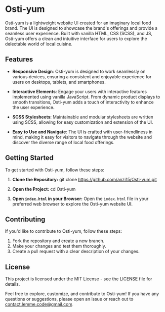 # Osti-yum

Osti-yum is a lightweight website UI created for an imaginary local food brand. The UI is designed to showcase the brand's offerings and provide a seamless user experience. Built with vanilla HTML, CSS (SCSS), and JS, Osti-yum offers a clean and intuitive interface for users to explore the delectable world of local cuisine.

## Features

- **Responsive Design**: Osti-yum is designed to work seamlessly on various devices, ensuring a consistent and enjoyable experience for users on desktops, tablets, and smartphones.

- **Interactive Elements**: Engage your users with interactive features implemented using vanilla JavaScript. From dynamic product displays to smooth transitions, Osti-yum adds a touch of interactivity to enhance the user experience.

- **SCSS Stylesheets**: Maintainable and modular stylesheets are written using SCSS, allowing for easy customization and extension of the UI.

- **Easy to Use and Navigate**: The UI is crafted with user-friendliness in mind, making it easy for visitors to navigate through the website and discover the diverse range of local food offerings.

## Getting Started

To get started with Osti-yum, follow these steps:

1. **Clone the Repository:**
   git clone https://github.com/anzi15/Osti-yum.git

2. **Open the Project:**
   cd Osti-yum

3. **Open `index.html` in your Browser:**
   Open the `index.html` file in your preferred web browser to explore the Osti-yum website UI.

## Contributing

If you'd like to contribute to Osti-yum, follow these steps:

1. Fork the repository and create a new branch.
2. Make your changes and test them thoroughly.
3. Create a pull request with a clear description of your changes.

## License

This project is licensed under the MIT License - see the LICENSE file for details.


Feel free to explore, customize, and contribute to Osti-yum! If you have any questions or suggestions, please open an issue or reach out to [contact.lemme.code@gmail.com](mailto:contact.lemme.code@gmail.com).

